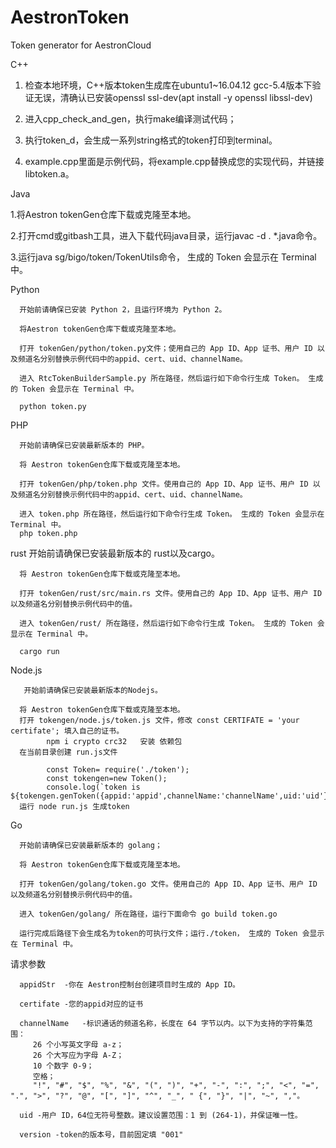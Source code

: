 # AestronToken
Token generator for AestronCloud

C++

   1. 检查本地环境，C++版本token生成库在ubuntu1~16.04.12  gcc-5.4版本下验证无误，清确认已安装openssl ssl-dev(apt install -y openssl libssl-dev)

   2. 进入cpp_check_and_gen，执行make编译测试代码；

   3. 执行token_d，会生成一系列string格式的token打印到terminal。

   4. example.cpp里面是示例代码，将example.cpp替换成您的实现代码，并链接libtoken.a。



Java

   1.将Aestron tokenGen仓库下载或克隆至本地。

   2.打开cmd或gitbash工具，进入下载代码java目录，运行javac -d . *.java命令。

   3.运行java sg/bigo/token/TokenUtils命令， 生成的 Token 会显示在 Terminal 中。



Python

      开始前请确保已安装 Python 2，且运行环境为 Python 2。

      将Aestron tokenGen仓库下载或克隆至本地。
      
      打开 tokenGen/python/token.py文件；使用自己的 App ID、App 证书、用户 ID 以及频道名分别替换示例代码中的appid、cert、uid、channelName。
      
      进入 RtcTokenBuilderSample.py 所在路径，然后运行如下命令行生成 Token。 生成的 Token 会显示在 Terminal 中。

      python token.py


PHP
       
      开始前请确保已安装最新版本的 PHP。

      将 Aestron tokenGen仓库下载或克隆至本地。
      
      打开 tokenGen/php/token.php 文件。使用自己的 App ID、App 证书、用户 ID 以及频道名分别替换示例代码中的appid、cert、uid、channelName。
      
      进入 token.php 所在路径，然后运行如下命令行生成 Token。 生成的 Token 会显示在 Terminal 中。
      php token.php


rust
      开始前请确保已安装最新版本的 rust以及cargo。

      将 Aestron tokenGen仓库下载或克隆至本地。
      
      打开 tokenGen/rust/src/main.rs 文件。使用自己的 App ID、App 证书、用户 ID 以及频道名分别替换示例代码中的值。
      
      进入 tokenGen/rust/ 所在路径，然后运行如下命令行生成 Token。 生成的 Token 会显示在 Terminal 中。

      cargo run



Node.js

       开始前请确保已安装最新版本的Nodejs。

      将 Aestron tokenGen仓库下载或克隆至本地。
      打开 tokengen/node.js/token.js 文件，修改 const CERTIFATE = 'your certifate'; 填入自己的证书。
            npm i crypto crc32   安装 依赖包
      在当前目录创建 run.js文件

            const Token= require('./token');
            const tokengen=new Token();
            console.log(`token is ${tokengen.genToken({appid:'appid',channelName:'channelName',uid:'uid'})}`)
      运行 node run.js 生成token



Go
       
      开始前请确保已安装最新版本的 golang；
      
      将 Aestron tokenGen仓库下载或克隆至本地。
      
      打开 tokenGen/golang/token.go 文件。使用自己的 App ID、App 证书、用户 ID 以及频道名分别替换示例代码中的值。
      
      进入 tokenGen/golang/ 所在路径，运行下面命令 go build token.go
      
      运行完成后路径下会生成名为token的可执行文件；运行./token， 生成的 Token 会显示在 Terminal 中。

请求参数
      
      appidStr	-你在 Aestron控制台创建项目时生成的 App ID。
      
      certifate -您的appid对应的证书
      
      channelName	-标识通话的频道名称，长度在 64 字节以内。以下为支持的字符集范围：
         26 个小写英文字母 a-z；
         26 个大写应为字母 A-Z；
         10 个数字 0-9；
         空格；
         "!", "#", "$", "%", "&", "(", ")", "+", "-", ":", ";", "<", "=", ".", ">", "?", "@", "[", "]", "^", "_", " {", "}", "|", "~", ","。
         
      uid -用户 ID，64位无符号整数。建议设置范围：1 到 (264-1)，并保证唯一性。
      
      version -token的版本号，目前固定填 "001"
